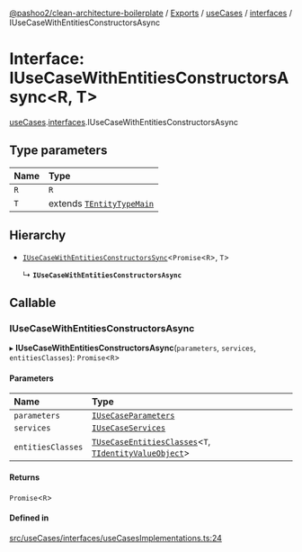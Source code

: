[@pashoo2/clean-architecture-boilerplate](../README.md) / [Exports](../modules.md) / [useCases](../modules/usecases.md) / [interfaces](../modules/usecases.interfaces.md) / IUseCaseWithEntitiesConstructorsAsync

# Interface: IUseCaseWithEntitiesConstructorsAsync<R, T\>

[useCases](../modules/usecases.md).[interfaces](../modules/usecases.interfaces.md).IUseCaseWithEntitiesConstructorsAsync

## Type parameters

| Name | Type |
| :------ | :------ |
| `R` | `R` |
| `T` | extends [`TEntityTypeMain`](../modules/entities.interfaces.md#tentitytypemain) |

## Hierarchy

- [`IUseCaseWithEntitiesConstructorsSync`](usecases.interfaces.iusecasewithentitiesconstructorssync.md)<`Promise`<`R`\>, `T`\>

  ↳ **`IUseCaseWithEntitiesConstructorsAsync`**

## Callable

### IUseCaseWithEntitiesConstructorsAsync

▸ **IUseCaseWithEntitiesConstructorsAsync**(`parameters`, `services`, `entitiesClasses`): `Promise`<`R`\>

#### Parameters

| Name | Type |
| :------ | :------ |
| `parameters` | [`IUseCaseParameters`](usecases.interfaces.iusecaseparameters.md) |
| `services` | [`IUseCaseServices`](usecases.interfaces.iusecaseservices.md) |
| `entitiesClasses` | [`TUseCaseEntitiesClasses`](../modules/usecases.interfaces.md#tusecaseentitiesclasses)<`T`, [`TIdentityValueObject`](../modules/valueobject.interfaces.md#tidentityvalueobject)\> |

#### Returns

`Promise`<`R`\>

#### Defined in

[src/useCases/interfaces/useCasesImplementations.ts:24](https://github.com/pashoo2/clean-architecture-boilerplate/blob/e82048b/src/useCases/interfaces/useCasesImplementations.ts#L24)
